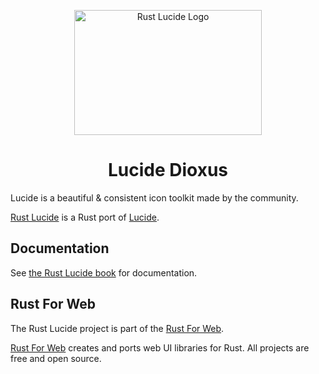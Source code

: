<p align="center">
    <a href="../../../../logo.svg">
        <img src="../../../../logo.svg" width="300" height="200" alt="Rust Lucide Logo">
    </a>
</p>

<h1 align="center">Lucide Dioxus</h1>

Lucide is a beautiful & consistent icon toolkit made by the community.

[Rust Lucide](https://github.com/RustForWeb/lucide) is a Rust port of [Lucide](https://lucide.dev/).

## Documentation

See [the Rust Lucide book](https://lucide.rustforweb.org/) for documentation.

## Rust For Web

The Rust Lucide project is part of the [Rust For Web](https://github.com/RustForWeb).

[Rust For Web](https://github.com/RustForWeb) creates and ports web UI libraries for Rust. All projects are free and open source.
